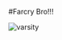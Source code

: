 #Farcry Bro!!!

![varsity](https://github.com/user-attachments/assets/c3e02fb0-8f95-4c5a-873a-782a32141286)
